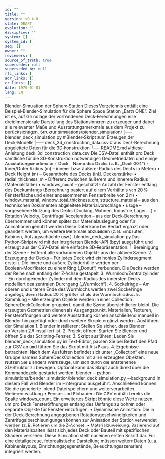 ```yaml
---
id: ""
title: ""
version: v0.0.0
state: DRAFT
evolution: ""
discipline: ""
system: []
system_id: []
seq: []
owner: ""
reviewers: []
source_of_truth: true
supersedes: null
superseded_by: null
rfc_links: []
adr_links: []
cr_links: []
date: 1970-01-01
lang: EN
---
```


Blender‑Simulation der Sphere‑Station
Dieses Verzeichnis enthält eine Beispiel‑Blender‑Simulation für die Sphere Space Station „Earth ONE“. Ziel ist es, auf Grundlage der vorhandenen Deck‑Berechnungen eine dreidimensionale Darstellung des Stationsinneren zu erzeugen und dabei alle relevanten Maße und Ausstattungsmerkmale aus dem Projekt zu berücksichtigen.
Struktur
simulations/blender_simulation/
├── blender_deck_simulation.py          # Blender‑Skript zum Erzeugen der Deck‑Modelle
├── deck_3d_construction_data.csv       # aus Deck‑Berechnung abgeleitete Daten für die 3D‑Konstruktion
└── README.md                           # diese Anleitung
deck_3d_construction_data.csv
Die CSV‑Datei enthält pro Deck sämtliche für die 3D‑Konstruktion notwendigen Geometriedaten und einige Ausstattungsmerkmale:
    • Deck – Name des Decks (z. B. „Deck 004“)
    • Inner/Outer Radius (m) – innerer bzw. äußerer Radius des Decks in Metern
    • Deck Height (m) – Gesamthöhe des Decks (inkl. Deckenstärke)
    • radial_thickness_m – Differenz zwischen äußerem und innerem Radius (Materialstärke)
    • windows_count – geschätzte Anzahl der Fenster entlang des Deckumfangs (Berechnung basiert auf einem Verhältnis von 20 % Fensterfläche und einer angenommenen Fensterbreite von 2 m)
    • window_material, window_total_thickness_cm, structure_material – aus den technischen Dokumenten abgeleitete Materialvorschläge
    • usage – vorgesehene Nutzung des Decks (Docking, Wohnen, Industrie, Lager …)
    • Rotation Velocity, Centrifugal Acceleration – aus der Deck‑Berechnung übernommen und können später zur Materialauslegung oder für Animationen genutzt werden
Diese Datei kann bei Bedarf ergänzt oder geändert werden, um weitere Merkmale abzubilden (z. B. Einbauten, Kabinen, Aufzugsschächte usw.).
blender_deck_simulation.py
Das Python‑Skript wird mit der integrierten Blender‑API (bpy) ausgeführt und erzeugt aus der CSV‑Datei eine einfache 3D‑Repräsentation:
    1. Bereinigung der Szene – Entfernt alle vorhandenen Objekte aus der aktiven Szene.
    2. Erzeugung der Decks – Für jedes Deck wird ein hohles Zylindersegment erstellt. Die innere und äußere Zylinderhülle werden per Boolean‑Modifikator zu einem Ring („Donut“) verbunden. Die Decks werden der Reihe nach entlang der Z‑Achse gestapelt.
    3. Wurmloch/Zentralzylinder – Ein durchgehender Zylinder mit dem Radius des innersten Decks modelliert den zentralen Durchgang („Wurmloch“).
    4. Sockelringe – Am oberen und unteren Ende des Wurmlochs werden zwei Sockelringe angelegt, deren Radius 20 % größer ist als der Wurmlochradius.
    5. Sammlung – Alle erzeugten Objekte werden in einer Collection SphereDeckCollection gruppiert, damit die Szene übersichtlicher bleibt.
Die erzeugten Geometrien dienen als Ausgangspunkt. Materialien, Texturen, Fensteröffnungen und weitere Ausstattung können anschließend manuell in Blender hinzugefügt oder durch weitere Skripte ergänzt werden.
Ausführen der Simulation
    1. Blender installieren: Stellen Sie sicher, dass Blender ab Version 2.9 installiert ist.
    2. Projekt öffnen: Starten Sie Blender und öffnen Sie das Scripting‑Fenster.
    3. Skript ausführen: Laden Sie blender_deck_simulation.py im Text‑Editor, passen Sie bei Bedarf den Pfad zur CSV an und führen Sie das Skript mit Alt+P aus.
    4. Ergebnisse betrachten: Nach dem Ausführen befindet sich unter „Collection“ eine neue Gruppe namens SphereDeckCollection mit allen erzeugten Objekten. Nutzen Sie Blenders Werkzeuge, um sich durch die entstehende 3D‑Struktur zu bewegen.
Optional kann das Skript auch direkt über die Kommandozeile gestartet werden:
blender --python simulations/blender_simulation/blender_deck_simulation.py --background
In diesem Fall wird Blender im Hintergrund ausgeführt. Anschließend können Sie die generierte .blend‑Datei speichern und weiterverarbeiten.
Weiterentwicklung
    • Fenster und Einbauten: Die CSV enthält bereits die Spalte windows_count. Ein erweitertes Skript könnte diese Werte nutzen, um pro Deck Fensteröffnungen entlang des Umfangs zu bohren oder separate Objekte für Fenster einzufügen.
    • Dynamische Animation: Die in der Deck‑Berechnung angegebenen Rotationsgeschwindigkeiten und Zentrifugalbeschleunigungen können zur Animation der Station verwendet werden (z. B. Rotieren um die Z‑Achse).
    • Materialzuweisung: Basierend auf den Materialspalten lässt sich jedes Deck oder Bauteil mit spezifischen Shadern versehen.
Diese Simulation stellt nur einen ersten Schritt dar. Für eine detailgetreue, fotorealistische Darstellung müssen weitere Daten (u. a. Kabinenlayouts, Einrichtungsgegenstände, Beleuchtungsszenarien) integriert werden.
